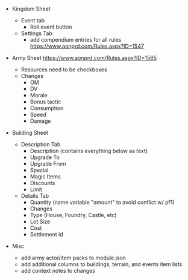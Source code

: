 - Kingdom Sheet
  - Event tab
    - Roll event button
  - Settings Tab
    - add compendium entries for all rules https://www.aonprd.com/Rules.aspx?ID=1547

- Army Sheet https://www.aonprd.com/Rules.aspx?ID=1565
  - Resources need to be checkboxes
  - Changes
    - OM
    - DV
    - Morale
    - Bonus tactic
    - Consumption
    - Speed
    - Damage

- Building Sheet
  - Description Tab
    - Description (contains everything below as text)
    - Upgrade To
    - Upgrade From
    - Special
    - Magic Items
    - Discounts
    - Limit
  - Details Tab
    - Quantity (name variable "amount" to avoid conflict w/ pf1)
    - Changes
    - Type (House, Foundry, Castle, etc)
    - Lot Size
    - Cost
    - Settlement id

- Misc
  - add army actor/item packs to module.json
  - add additional columns to buildings, terrain, and events item lists
  - add context notes to changes
